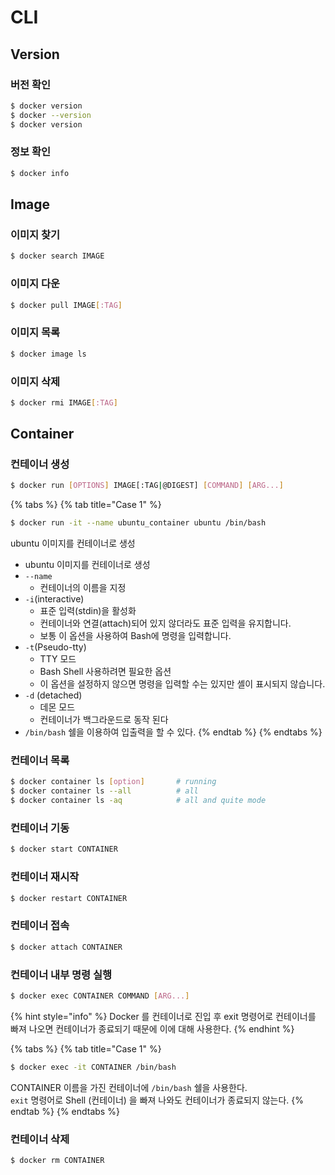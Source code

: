 # CLI

## Version

### 버전 확인

```bash
$ docker version
$ docker --version
$ docker version
```

### 정보 확인

```bash
$ docker info
```

## Image

### 이미지 찾기

```bash
$ docker search IMAGE
```

### 이미지 다운

```bash
$ docker pull IMAGE[:TAG]
```

### 이미지 목록

```bash
$ docker image ls
```

### 이미지 삭제 

```bash
$ docker rmi IMAGE[:TAG]
```

## Container

### 컨테이너 생성 

```bash
$ docker run [OPTIONS] IMAGE[:TAG|@DIGEST] [COMMAND] [ARG...]
```

{% tabs %}
{% tab title="Case 1" %}
```bash
$ docker run -it --name ubuntu_container ubuntu /bin/bash
```

ubuntu 이미지를 컨테이너로 생성

* ubuntu 이미지를 컨테이너로 생성 
* `--name` 
  * 컨테이너의 이름을 지정 
* `-i`\(interactive\) 
  * 표준 입력\(stdin\)을 활성화 
  * 컨테이너와 연결\(attach\)되어 있지 않더라도 표준 입력을 유지합니다. 
  * 보통 이 옵션을 사용하여 Bash에 명령을 입력합니다.
* `-t`\(Pseudo-tty\) 
  * TTY 모드 
  * Bash Shell 사용하려면 필요한 옵션 
  * 이 옵션을 설정하지 않으면 명령을 입력할 수는 있지만 셸이 표시되지 않습니다.
* `-d` \(detached\) 
  * 데몬 모드 
  * 컨테이너가 백그라운드로 동작 된다
* `/bin/bash` 쉘을 이용하여 입출력을 할 수 있다.
{% endtab %}
{% endtabs %}

### 컨테이너 목록 

```bash
$ docker container ls [option]       # running
$ docker container ls --all          # all
$ docker container ls -aq            # all and quite mode 
```

### 컨테이너 기동 

```bash
$ docker start CONTAINER
```

### 컨테이너 재시작 

```bash
$ docker restart CONTAINER
```

### 컨테이너 접속 

```bash
$ docker attach CONTAINER
```

### 컨테이너 내부 명령 실행 

```bash
$ docker exec CONTAINER COMMAND [ARG...]
```

{% hint style="info" %}
Docker 를 컨테이너로 진입 후 exit 명령어로 컨테이너를 빠져 나오면 컨테이너가 종료되기 때문에 이에 대해 사용한다.
{% endhint %}

{% tabs %}
{% tab title="Case 1" %}
```bash
$ docker exec -it CONTAINER /bin/bash
```

CONTAINER 이름을 가진 컨테이너에 `/bin/bash` 쉘을 사용한다.  
`exit` 명령어로 Shell \(컨테이너\) 을 빠져 나와도 컨테이너가 종료되지 않는다.
{% endtab %}
{% endtabs %}

### 컨테이너 삭제 

```bash
$ docker rm CONTAINER
```


